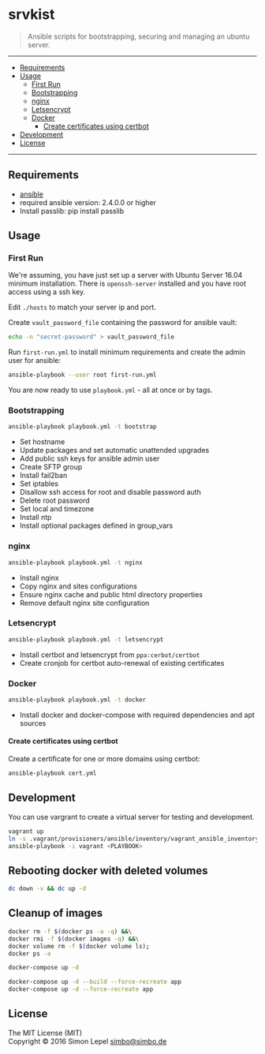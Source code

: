 srvkist
=======

  > Ansible scripts for bootstrapping, securing and managing an ubuntu server.

---

<!-- TOC -->

- [Requirements](#requirements)
- [Usage](#usage)
  - [First Run](#first-run)
  - [Bootstrapping](#bootstrapping)
  - [nginx](#nginx)
  - [Letsencrypt](#letsencrypt)
  - [Docker](#docker)
    - [Create certificates using certbot](#create-certificates-using-certbot)
- [Development](#development)
- [License](#license)

<!-- /TOC -->

---


## Requirements

  - [ansible](http://docs.ansible.com/ansible/latest/intro_installation.html)
  - required ansible version: 2.4.0.0 or higher
  - Install passlib: pip install passlib


## Usage


### First Run

We're assuming, you have just set up a server with Ubuntu Server 16.04 minimum
installation. There is `openssh-server` installed and you have root access using
a ssh key.

Edit `./hosts` to match your server ip and port.

Create `vault_password_file` containing the password for ansible vault:

``` sh
echo -n "secret-password" > vault_password_file
```

Run `first-run.yml` to install minimum requirements and create the admin user
for ansible:

``` sh
ansible-playbook --user root first-run.yml
```

You are now ready to use `playbook.yml` - all at once or by tags.


### Bootstrapping

``` sh
ansible-playbook playbook.yml -t bootstrap
```

  - Set hostname
  - Update packages and set automatic unattended upgrades
  - Add public ssh keys for ansible admin user
  - Create SFTP group
  - Install fail2ban
  - Set iptables
  - Disallow ssh access for root and disable password auth
  - Delete root password
  - Set local and timezone
  - Install ntp
  - Install optional packages defined in group_vars


### nginx

``` sh
ansible-playbook playbook.yml -t nginx
```

  - Install nginx
  - Copy nginx and sites configurations
  - Ensure nginx cache and public html directory properties
  - Remove default nginx site configuration


### Letsencrypt

``` sh
ansible-playbook playbook.yml -t letsencrypt
```

  - Install certbot and letsencrypt from `ppa:cerbot/certbot`
  - Create cronjob for certbot auto-renewal of existing certificates


### Docker

``` sh
ansible-playbook playbook.yml -t docker
```

  - Install docker and docker-compose with required dependencies and apt sources


#### Create certificates using certbot

Create a certificate for one or more domains using certbot:

``` sh
ansible-playbook cert.yml
```


## Development

You can use vargrant to create a virtual server for testing and development.

``` sh
vagrant up
ln -s .vagrant/provisioners/ansible/inventory/vagrant_ansible_inventory vagrant
ansible-playbook -i vagrant <PLAYBOOK>
```

## Rebooting docker with deleted volumes
``` sh
dc down -v && dc up -d
```
## Cleanup of images
    
``` sh
docker rm -f $(docker ps -a -q) &&\
docker rmi -f $(docker images -q) &&\
docker volume rm -f $(docker volume ls);
docker ps -a

docker-compose up -d

docker-compose up -d --build --force-recreate app
docker-compose up -d --force-recreate app
```
## License

The MIT License (MIT)  
Copyright © 2016 Simon Lepel <simbo@simbo.de>
